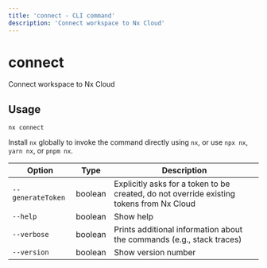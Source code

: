 ```yaml
---
title: 'connect - CLI command'
description: 'Connect workspace to Nx Cloud'
---
```


# connect

Connect workspace to Nx Cloud

## Usage

```shell
nx connect
```

Install `nx` globally to invoke the command directly using `nx`, or use `npx nx`, `yarn nx`, or `pnpm nx`.

| Option            | Type    | Description                                                                              |
| ----------------- | ------- | ---------------------------------------------------------------------------------------- |
| `--generateToken` | boolean | Explicitly asks for a token to be created, do not override existing tokens from Nx Cloud |
| `--help`          | boolean | Show help                                                                                |
| `--verbose`       | boolean | Prints additional information about the commands (e.g., stack traces)                    |
| `--version`       | boolean | Show version number                                                                      |

